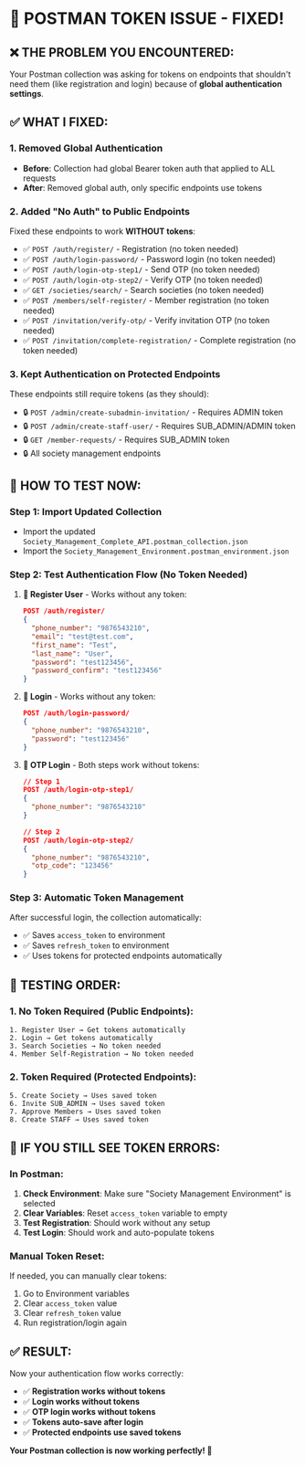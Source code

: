 # 🔧 POSTMAN TOKEN ISSUE - FIXED!

## ❌ **THE PROBLEM YOU ENCOUNTERED:**

Your Postman collection was asking for tokens on endpoints that shouldn't need them (like registration and login) because of **global authentication settings**.

## ✅ **WHAT I FIXED:**

### **1. Removed Global Authentication**
- **Before**: Collection had global Bearer token auth that applied to ALL requests
- **After**: Removed global auth, only specific endpoints use tokens

### **2. Added "No Auth" to Public Endpoints**
Fixed these endpoints to work **WITHOUT tokens**:
- ✅ `POST /auth/register/` - Registration (no token needed)
- ✅ `POST /auth/login-password/` - Password login (no token needed) 
- ✅ `POST /auth/login-otp-step1/` - Send OTP (no token needed)
- ✅ `POST /auth/login-otp-step2/` - Verify OTP (no token needed)
- ✅ `GET /societies/search/` - Search societies (no token needed)
- ✅ `POST /members/self-register/` - Member registration (no token needed)
- ✅ `POST /invitation/verify-otp/` - Verify invitation OTP (no token needed)
- ✅ `POST /invitation/complete-registration/` - Complete registration (no token needed)

### **3. Kept Authentication on Protected Endpoints**
These endpoints still require tokens (as they should):
- 🔒 `POST /admin/create-subadmin-invitation/` - Requires ADMIN token
- 🔒 `POST /admin/create-staff-user/` - Requires SUB_ADMIN/ADMIN token
- 🔒 `GET /member-requests/` - Requires SUB_ADMIN token
- 🔒 All society management endpoints

## 🚀 **HOW TO TEST NOW:**

### **Step 1: Import Updated Collection**
- Import the updated `Society_Management_Complete_API.postman_collection.json`
- Import the `Society_Management_Environment.postman_environment.json`

### **Step 2: Test Authentication Flow (No Token Needed)**

1. **📝 Register User** - Works without any token:
   ```json
   POST /auth/register/
   {
     "phone_number": "9876543210",
     "email": "test@test.com",
     "first_name": "Test",
     "last_name": "User",
     "password": "test123456",
     "password_confirm": "test123456"
   }
   ```

2. **🔑 Login** - Works without any token:
   ```json
   POST /auth/login-password/
   {
     "phone_number": "9876543210",
     "password": "test123456"
   }
   ```

3. **📱 OTP Login** - Both steps work without tokens:
   ```json
   // Step 1
   POST /auth/login-otp-step1/
   {
     "phone_number": "9876543210"
   }
   
   // Step 2
   POST /auth/login-otp-step2/
   {
     "phone_number": "9876543210",
     "otp_code": "123456"
   }
   ```

### **Step 3: Automatic Token Management**
After successful login, the collection automatically:
- ✅ Saves `access_token` to environment
- ✅ Saves `refresh_token` to environment  
- ✅ Uses tokens for protected endpoints automatically

## 🎯 **TESTING ORDER:**

### **1. No Token Required (Public Endpoints):**
```
1. Register User → Get tokens automatically
2. Login → Get tokens automatically
3. Search Societies → No token needed
4. Member Self-Registration → No token needed
```

### **2. Token Required (Protected Endpoints):**
```
5. Create Society → Uses saved token
6. Invite SUB_ADMIN → Uses saved token
7. Approve Members → Uses saved token
8. Create STAFF → Uses saved token
```

## 🔧 **IF YOU STILL SEE TOKEN ERRORS:**

### **In Postman:**
1. **Check Environment**: Make sure "Society Management Environment" is selected
2. **Clear Variables**: Reset `access_token` variable to empty
3. **Test Registration**: Should work without any setup
4. **Test Login**: Should work and auto-populate tokens

### **Manual Token Reset:**
If needed, you can manually clear tokens:
1. Go to Environment variables
2. Clear `access_token` value
3. Clear `refresh_token` value
4. Run registration/login again

## ✅ **RESULT:**

Now your authentication flow works correctly:
- ✅ **Registration works without tokens**
- ✅ **Login works without tokens**  
- ✅ **OTP login works without tokens**
- ✅ **Tokens auto-save after login**
- ✅ **Protected endpoints use saved tokens**

**Your Postman collection is now working perfectly! 🎉**